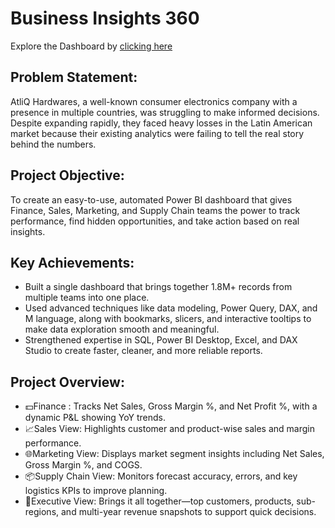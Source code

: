 # Business Insights 360

Explore the Dashboard by [clicking here](https://app.powerbi.com/view?r=eyJrIjoiMWRiM2I2NDItZjlhNC00OGVlLWE2ZDUtNTMzMGFmNWE1OWVhIiwidCI6ImM2ZTU0OWIzLTVmNDUtNDAzMi1hYWU5LWQ0MjQ0ZGM1YjJjNCJ9)

## Problem Statement:
AtliQ Hardwares, a well-known consumer electronics company with a presence in multiple countries, was struggling to make informed decisions. Despite expanding rapidly, they faced heavy losses in the Latin American market because their existing analytics were failing to tell the real story behind the numbers.

## Project Objective:
To create an easy-to-use, automated Power BI dashboard that gives Finance, Sales, Marketing, and Supply Chain teams the power to track performance, find hidden opportunities, and take action based on real insights.

## Key Achievements:
* Built a single dashboard that brings together 1.8M+ records from multiple teams into one place.
* Used advanced techniques like data modeling, Power Query, DAX, and M language, along with bookmarks, slicers, and interactive tooltips to make data exploration smooth and meaningful.
* Strengthened expertise in SQL, Power BI Desktop, Excel, and DAX Studio to create faster, cleaner, and more reliable reports.

## Project Overview:
* 💵Finance : Tracks Net Sales, Gross Margin %, and Net Profit %, with a dynamic P&L showing YoY trends.
* 📈Sales View: Highlights customer and product-wise sales and margin performance.
* 🌐Marketing View: Displays market segment insights including Net Sales, Gross Margin %, and COGS.
* 📦Supply Chain View: Monitors forecast accuracy, errors, and key logistics KPIs to improve planning.
* 💼Executive View: Brings it all together—top customers, products, sub-regions, and multi-year revenue snapshots to support quick decisions.
